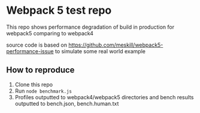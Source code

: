 # Webpack 5 test repo

This repo shows performance degradation of build in production for webpack5 comparing to webpack4

source code is based on https://github.com/meskill/webpack5-performance-issue to simulate some real world example

## How to reproduce

1. Clone this repo
2. Run `node benchmark.js`
3. Profiles outputted to webpack4/webpack5 directories and bench results outputted to bench.json, bench.human.txt
